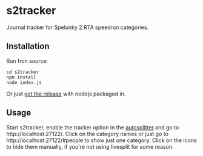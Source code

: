 # s2tracker
Journal tracker for Spelunky 2 RTA speedrun categories.

## Installation
Run fron source:
```
cd s2tracker
npm install
node index.js
```
Or just [get the release](https://github.com/Dregu/s2tracker/releases/latest) with nodejs packaged in.

## Usage
Start s2tracker, enable the tracker option in the [autosplitter](https://github.com/Dregu/LiveSplit-Spelunky2) and go to http://localhost:27122/.
Click on the category names or just go to http://localhost:27122/#people to show just one category.
Click on the icons to hide them manually, if you're not using livesplit for some reason.
